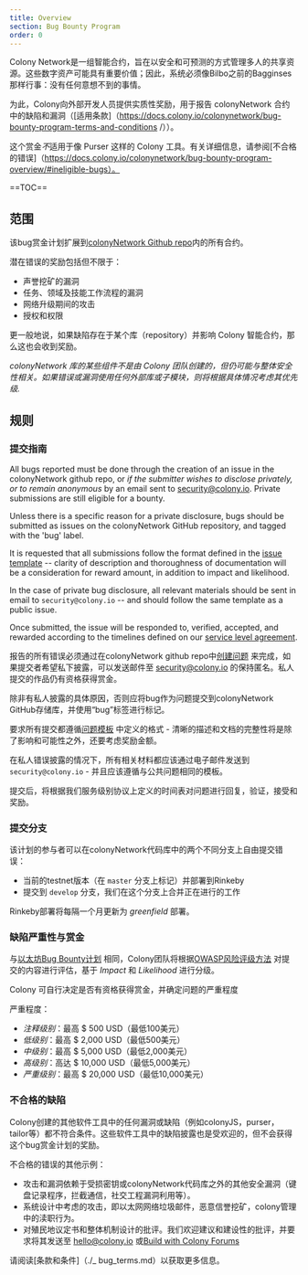 ```yaml
---
title: Overview
section: Bug Bounty Program
order: 0
---
```


Colony Network是一组智能合约，旨在以安全和可预测的方式管理多人的共享资源。这些数字资产可能具有重要价值；因此，系统必须像Bilbo之前的Bagginses那样行事：没有任何意想不到的事情。

为此，Colony向外部开发人员提供实质性奖励，用于报告 colonyNetwork 合约中的缺陷和漏洞（[适用条款]（https://docs.colony.io/colonynetwork/bug-bounty-program-terms-and-conditions /））。

这个赏金*不*适用于像 Purser 这样的 Colony 工具。有关详细信息，请参阅[不合格的错误]（https://docs.colony.io/colonynetwork/bug-bounty-program-overview/#ineligible-bugs）。

==TOC==

## 范围

该bug赏金计划扩展到[colonyNetwork Github repo](https://github.com/JoinColony/colonyNetwork)内的所有合约。

潜在错误的奖励包括但不限于：
* 声誉挖矿的漏洞
* 任务、领域及技能工作流程的漏洞
* 网络升级期间的攻击
* 授权和权限

更一般地说，如果缺陷存在于某个库（repository）并影响 Colony 智能合约，那么这也会收到奖励。

_colonyNetwork 库的某些组件不是由 Colony 团队创建的，但仍可能与整体安全性相关。如果错误或漏洞使用任何外部库或子模块，则将根据具体情况考虑其优先级._

## 规则

### 提交指南

All bugs reported must be done through the creation of an issue in the colonyNetwork github repo, or _if the submitter wishes to disclose privately, or to remain anonymous_ by an email sent to security@colony.io. Private submissions are still eligible for a bounty.

Unless there is a specific reason for a private disclosure, bugs should be submitted as issues on the colonyNetwork GitHub repository, and tagged with the 'bug' label.

It is requested that all submissions follow the format defined in the [issue template](https://github.com/JoinColony/colonyNetwork/blob/develop/docs/ISSUE_TEMPLATE.md) -- clarity of description and thoroughness of documentation will be a consideration for reward amount, in addition to impact and likelihood.

In the case of private bug disclosure, all relevant materials should be sent in email to `security@colony.io` -- and should follow the same template as a public issue.

Once submitted, the issue will be responded to, verified, accepted, and rewarded according to the timelines defined on our [service level agreement](link).

报告的所有错误必须通过在colonyNetwork github repo中[创建问题](https://github.com/JoinColony/colonyNetwork/issues/new) 来完成，如果提交者希望私下披露，可以发送邮件至 security@colony.io 的保持匿名。私人提交的作品仍有资格获得赏金。

除非有私人披露的具体原因，否则应将bug作为问题提交到colonyNetwork GitHub存储库，并使用“bug”标签进行标记。

要求所有提交都遵循[问题模板](https://github.com/JoinColony/colonyNetwork/blob/develop/docs/ISSUE_TEMPLATE.md) 中定义的格式 - 清晰的描述和文档的完整性将是除了影响和可能性之外，还要考虑奖励金额。

在私人错误披露的情况下，所有相关材料都应该通过电子邮件发送到 `security@colony.io`  - 并且应该遵循与公共问题相同的模板。

提交后，将根据我们服务级别协议上定义的时间表对问题进行回复，验证，接受和奖励。


### 提交分支

该计划的参与者可以在colonyNetwork代码库中的两个不同分支上自由提交错误：
* 当前的testnet版本（在 `master` 分支上标记）并部署到Rinkeby
* 提交到 `develop` 分支，我们在这个分支上合并正在进行的工作

Rinkeby部署将每隔一个月更新为 _greenfield_ 部署。

### 缺陷严重性与赏金

与[以太坊Bug Bounty计划](https://bounty.ethereum.org/) 相同，Colony团队将根据[OWASP风险评级方法](https://www.owasp.org/index.php/OWASP_Risk_Rating_Methodology) 对提交的内容进行评估，基于 _Impact_ 和 _Likelihood_ 进行分级。

Colony 可自行决定是否有资格获得赏金，并确定问题的严重程度

严重程度：

* *注释级别*：最高 $ 500 USD（最低100美元）
* *低级别*：最高 $ 2,000 USD（最低500美元）
* *中级别*：最高 $ 5,000 USD（最低2,000美元）
* *高级别*：高达 $ 10,000 USD（最低5,000美元）
* *严重级别*：最高 $ 20,000 USD（最低10,000美元）

### 不合格的缺陷

Colony创建的其他软件工具中的任何漏洞或缺陷（例如colonyJS，purser，tailor等）都不符合条件。这些软件工具中的缺陷披露也是受欢迎的，但不会获得这个bug赏金计划的奖励。

不合格的错误的其他示例：
* 攻击和漏洞依赖于受损密钥或colonyNetwork代码库之外的其他安全漏洞（键盘记录程序，拦截通信，社交工程漏洞利用等）。
* 系统设计中考虑的攻击，即以太网网络垃圾邮件，恶意信誉挖矿，colony管理中的渎职行为。
* 对殖民地议定书和整体机制设计的批评。我们欢迎建议和建设性的批评，并要求将其发送至 hello@colony.io 或[Build with Colony Forums](https://build.colony.io/)

请阅读[条款和条件]（./_ bug_terms.md）以获取更多信息。
